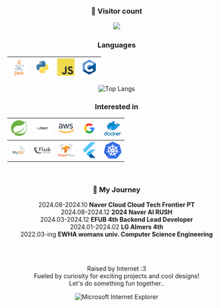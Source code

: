 <div align="center">
  
### 👋 Visitor count
<img src="https://profile-counter.glitch.me/jud1thdev/count.svg" />

<br> 

### Languages
<img title="Java" alt="Java" width="40px" src="https://raw.githubusercontent.com/github/explore/master/topics/java/java.png" />|<img alt="Python" title="Python" width="40px" src="https://raw.githubusercontent.com/github/explore/master/topics/python/python.png">|<img alt="javascript" title="javascript" width="40px" src="https://raw.githubusercontent.com/github/explore/master/topics/javascript/javascript.png">|<img alt="c" title="c" width="40px" src="https://raw.githubusercontent.com/github/explore/master/topics/c/c.png">
|--|--|--|--|

![Top Langs](https://github-readme-stats.vercel.app/api/top-langs/?username=jud1thdev&layout=compact)

### Interested in

<img title="SpringBoot" alt="SpringBoot" width="40px" src="https://raw.githubusercontent.com/github/explore/master/topics/spring/spring.png">|<img title="jQuery" alt="jQuery" width="40px" src="https://raw.githubusercontent.com/github/explore/master/topics/jquery/jquery.png">|<img title="AWS" alt="AWS" width="40px" src="https://raw.githubusercontent.com/github/explore/master/topics/aws/aws.png">|<img title="google" alt="google" width="40px" src="https://raw.githubusercontent.com/github/explore/master/topics/google/google.png">|<img title="Docker" alt="Docker" width="40px" src="https://raw.githubusercontent.com/github/explore/master/topics/docker/docker.png">
|--|--|--|--|--|
<img title="sql" alt="sql" width="40px" src="https://raw.githubusercontent.com/github/explore/master/topics/mysql/mysql.png">|<img title="Flask" alt="Flask" width="40px" src="https://raw.githubusercontent.com/github/explore/master/topics/flask/flask.png">|<img title="tensorflow" alt="tensorflow" width="40px" src="https://raw.githubusercontent.com/github/explore/master/topics/tensorflow/tensorflow.png">|<img title="flutter" alt="flutter" width="40px" src="https://raw.githubusercontent.com/github/explore/master/topics/flutter/flutter.png">|<img title="Kubernetes" alt="Kubernetes" width="40px" src="https://raw.githubusercontent.com/github/explore/main/topics/kubernetes/kubernetes.png">

<br>

### 👣 My Journey
2024.08-2024.10 **Naver Cloud Cloud Tech Frontier PT** 
<br>
2024.08-2024.12 **2024 Naver AI RUSH**
<br>
2024.03-2024.12 **EFUB 4th Backend Lead Developer**
<br>
2024.01-2024.02 **LG AImers 4th**
<br>
2022.03-ing **EWHA womans univ. Computer Science Engineering**

<br>
<br>

Raised by Internet :3 
<br>
Fueled by curiosity for exciting projects and cool designs! 
<br>
Let's do something fun together..

<img src="https://raw.githubusercontent.com/BrunnerLivio/brunnerlivio/master/images/ie_logo.gif" alt="Microsoft Internet Explorer" />

</div>

